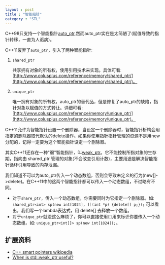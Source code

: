 ```yaml
---
layout : post
title : "智能指针"
category : "STL"
---
```


C++98只支持一个智能指针[auto_ptr](http://www.cplusplus.com/reference/memory/auto_ptr/?kw=auto_ptr),然而auto_ptr实在是太简陋了(赋值导致的指针转移，一直为人诟病)。

C++11废弃了`auto_ptr`，引入了两种智能指针:

1. `shared_ptr`

	共享拥有对象的所有权，使用引用技术来实现。具体可看: [http://www.cplusplus.com/reference/memory/shared_ptr/](http://www.cplusplus.com/reference/memory/shared_ptr/)。

2. `unique_ptr`

	唯一拥有对象的所有权，auto\_ptr的替代品，但是修复了auto\_ptr的缺陷，指针对象以赋值的方式转让。详细可看: [http://www.cplusplus.com/reference/memory/unique_ptr/](http://www.cplusplus.com/reference/memory/unique_ptr)。

C++11允许为智能指针设置一个删除器，当设定一个删除器时，智能指针析构会用指定的删除器取代默认的delete操作。如果你使用指针指针管理的资源不是用new分配的，记得一定要为这个智能指针设定一个删除器。

其实C++11还存在一种"弱"智能指针，叫[weak\_ptr](http://www.cplusplus.com/reference/memory/weak_ptr)。它不能控制所指对象的生存期，指向由 shared\_ptr 管理的对象(不会改变引用计数)，主要用途是解决智能指针循环引用导致的内存泄漏。

我们知道不可以为auto_ptr传入一个动态数组，否则会导致未定义的行为(new[]->delete)。在C++11中的这两个智能指针都可以传入一个动态数组，不过略有不同。

+ 对于`share_ptr`，传入一个动态数组，你需要同时为它指定一个删除器。如: `shared_ptr<int> sp(new int[1024], [](int *p) {delete[] p;});` 可以看出，我们写一个lambda表达式，用 delete[] 去释放一个数组。
+ 对于`unique_ptr`就没这么麻烦了，你可以直接使用`[]`用来标识你要传入一个动态数组。如: `unique_ptr<int[]> sp(new int[1024]);`。


## 扩展资料 ##

+ [C++ smart pointers wikipedia](http://en.wikipedia.org/wiki/Smart_pointer#C.2B.2B_smart_pointers)
+ [When is std::weak_ptr useful?](http://stackoverflow.com/questions/12030650/when-is-stdweak-ptr-useful)